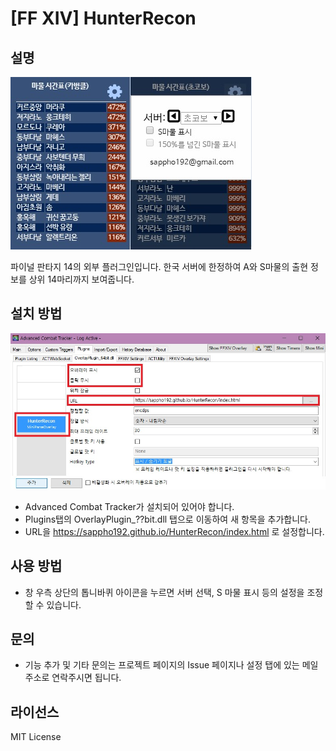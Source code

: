 # [FF XIV] HunterRecon
## 설명
![mainscreen](/res/mainscr.jpg)  

파이널 판타지 14의 외부 플러그인입니다. 
한국 서버에 한정하여 A와 S마물의 출현 정보를 상위 14마리까지 보여줍니다.    

## 설치 방법
![actscreen](/res/actscr.jpg)  

* Advanced Combat Tracker가 설치되어 있어야 합니다.
* Plugins탭의 OverlayPlugin_??bit.dll 탭으로 이동하여 새 항목을 추가합니다.
* URL을 https://sappho192.github.io/HunterRecon/index.html 로 설정합니다.

## 사용 방법

* 창 우측 상단의 톱니바퀴 아이콘을 누르면 서버 선택, S 마물 표시 등의 설정을 조정할 수 있습니다.

## 문의
* 기능 추가 및 기타 문의는 프로젝트 페이지의 Issue 페이지나 설정 탭에 있는 메일 주소로 연락주시면 됩니다.

## 라이선스
MIT License
